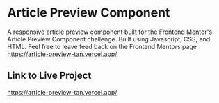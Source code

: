 # Article Preview Component

A responsive article preview component built for the Frontend Mentor's Article Preview Component challenge. Built using Javascript, CSS, and HTML. Feel free to leave feed back on the Frontend Mentors page https://article-preview-tan.vercel.app/

## Link to Live Project

https://article-preview-tan.vercel.app/
